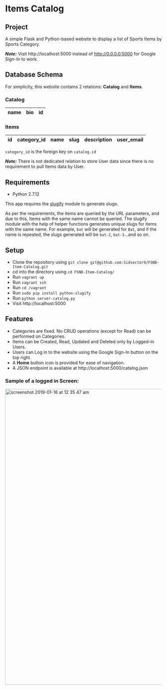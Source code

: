 # Items Catalog
## Project
A simple Flask and Python-based website to display a list of Sports Items by Sports Category.

_**Note:**_ Visit http://localhost:5000 instead of http://0.0.0.0:5000 for Google Sign-In to work.

## Database Schema
For simplicity, this website contains 2 relations: **Catalog** and **Items**.

### Catalog
| name | bio | id |
|------|-----|----|

### Items
| id | category_id | name | slug | description | user_email |
|----|-------------|------|------|-------------|------------|

`category_id` is the foreign key on `catalog.id`

_**Note:**_ There is not dedicated relation to store User data since there is no requirement to pull Items data by User.

## Requirements
- Python 2.7.12

This app requires the [slugify](https://github.com/un33k/python-slugify) module to generate slugs.

As per the requirements, the items are queried by the URL parameters, and due to this, Items with the same name cannot be queried.
The slugify module with the help of helper functions generates unique slugs for items with the same name.
For example, `bat` will be generated for `Bat`, and if the name is repeated, the slugs generated will be `bat-2`, `bat-3`...and so on.

## Setup
- Clone the repository using `git clone git@github.com:Sidsector9/FSND-Item-Catalog.git`
- cd into the directory using `cd FSND-Item-Catalog/`
- Run `vagrant up`
- Run `vagrant ssh`
- Run `cd /vagrant`
- Run `sudo pip install python-slugify`
- Run `python server-catalog.py`
- Visit http://localhost:5000

## Features
- Categories are fixed. No CRUD operations (except for Read) can be performed on Categories.
- Items can be Created, Read, Updated and Deleted only by Logged-in Users.
- Users can Log in to the website using the Google Sign-In button on the top right.
- A **Home** button icon is provided for ease of navigation.
- A JSON endpoint is available at http://localhost:5000/catalog.json

### Sample of a logged in Screen: 
<img width="953" alt="screenshot 2019-01-16 at 12 35 47 am" src="https://user-images.githubusercontent.com/17757960/51435907-74225000-1ca8-11e9-9f5d-17e72deffb4b.png">
